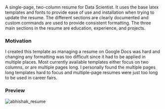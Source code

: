 A single-page, two-column resume for Data Scientist. It uses the base latex templates and fonts to provide ease of use and installation when trying to update the resume. The different sections are clearly documented and custom commands are used to provide consistent formatting. The three main sections in the resume are education, experience, and projects.

### Motivation

I created this template as managing a resume on Google Docs was hard and changing any formatting was too difficult since it had to be applied in multiple places. Most currently available templates either focus on two columns, or are multiple pages long. I personally found the multiple pages long templates hard to focus and multiple-page resumes were just too long to be used in career fairs.

### Preview

![abhishak_resume](https://user-images.githubusercontent.com/35887568/52810254-25ee4a00-30b8-11e9-9276-6f4b301e03b7.png)
